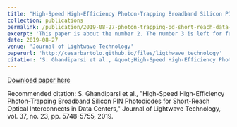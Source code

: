 ```yaml
---
title: "High-Speed High-Efficiency Photon-Trapping Broadband Silicon PIN Photodiodes for Short-Reach Optical Interconnects in Data Centers"
collection: publications
permalink: /publication/2019-08-27-photon-trapping-pd-short-reach-data-center
excerpt: 'This paper is about the number 2. The number 3 is left for future work.'
date: 2019-08-27
venue: 'Journal of Lightwave Technology'
paperurl: 'http://cesarbartolo.github.io/files/ligthwave_technology'
citation: 'S. Ghandiparsi et al., &quot;High-Speed High-Efficiency Photon-Trapping Broadband Silicon PIN Photodiodes for Short-Reach Optical Interconnects in Data Centers,&quot; Journal of Lightwave Technology, vol. 37, no. 23, pp. 5748-5755, 2019.'
---
```

[Download paper here](http://cesarbartolo.github.io/files/ligthwave_technology)

Recommended citation: S. Ghandiparsi et al., "High-Speed High-Efficiency Photon-Trapping Broadband Silicon PIN Photodiodes for Short-Reach Optical Interconnects in Data Centers," Journal of Lightwave Technology, vol. 37, no. 23, pp. 5748-5755, 2019.